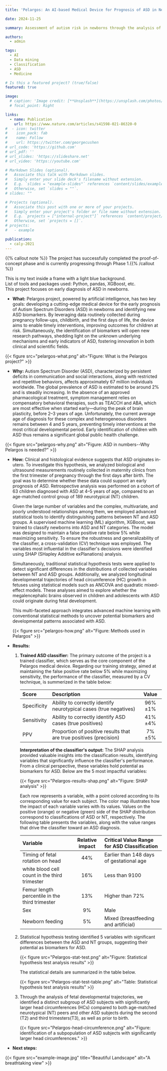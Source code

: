 ```yaml
---
title: 'Pelargos: An AI-based Medical Device for Prognosis of ASD in Newborns'

date: 2024-11-25

summary: Assessment of autism risk in newborns through the analysis of maternity care data routinely collected during pregnancy follow-ups and childbirth

authors:
  - admin

tags:
  - AI
  - Data mining
  - Classification
  - ASD
  - Medicine

# Is this a featured project? (true/false)
featured: true

image:
  # caption: 'Image credit: [**Unsplash**](https://unsplash.com/photos/bzdhc5b3Bxs)'
  # focal_point: Right

links:
  - name: Publication
    url: https://www.nature.com/articles/s41598-021-86320-0
#  - icon: twitter
#    icon_pack: fab
#    name: Follow
#    url: https://twitter.com/georgecushen
# url_code: 'https://github.com'
# url_pdf: ''
# url_slides: 'https://slideshare.net'
# url_video: 'https://youtube.com'

# Markdown Slides (optional).
#   Associate this talk with Markdown slides.
#   Simply enter your slide deck's filename without extension.
#   E.g. `slides = "example-slides"` references `content/slides/example-slides.md`.
#   Otherwise, set `slides = ""`.
# slides: ""

# Projects (optional).
#   Associate this post with one or more of your projects.
#   Simply enter your project's folder or file name without extension.
#   E.g. `projects = ["internal-project"]` references `content/project/deep-learning/index.md`.
#   Otherwise, set `projects = []`.
# projects:
#   - example

publication:
  - caly-2021
---
```


{{% callout note %}}
The project has successfully completed the proof-of-concept phase and is currently progressing through Phase 1.{{% /callout %}}

<div class="light-blue-box">
This is my text inside a frame with a light blue background.
</div>

<div class="info-box tools" data-title="Tools & Technologies">
    <div class="icon">
        <i class="fas fa-cogs"></i>
    </div>
    <div class="content">
        <div class="description">
            List of tools and packages used: Python, pandas, XGBoost, etc.
        </div>
    </div>
</div>

<div class="info-box overview" data-title="Overview">
    <div class="icon">
        <i class="fas fa-info-circle"></i>
    </div>
    <div class="content">
        <div class="description">
            This project focuses on early diagnosis of ASD in newborns.
        </div>
    </div>
</div>


- **What:** Pelargos project, powered by artificial intelligence, has two key goals: developing a cutting-edge medical device for the early prognosis of Autism Spectrum Disorders (ASD) in newborns and identifying new ASD biomarkers. By leveraging data routinely collected during pregnancy follow-ups, childbirth, and the first days of life, the device aims to enable timely interventions, improving outcomes for children at risk. Simultaneously, the identification of biomarkers will open new research pathways, shedding light on the unknown underlying mechanisms and early indicators of ASD, fostering innovation in both clinical and scientific fields.

{{< figure src="pelargos-what.png" alt="Figure: What is the Pelargos project?" >}}

- **Why:** Autism Spectrum Disorder (ASD), characterized by persistent deficits in communication and social interactions, along with restricted and repetitive behaviors, affects approximately 67 million individuals worldwide. The global prevalence of ASD is estimated to be around 2% and is steadily increasing. In the absence of an approved pharmacological treatment, symptom management relies on compensatory behavioral therapies, such as TEACCH and ABA, which are most effective when started early—during the peak of brain plasticity, before 2–3 years of age. Unfortunately, the current average age of diagnosis for these complex and heterogeneous disorders remains between 4 and 5 years, preventing timely interventions at the most critical developmental period. Early identification of children with ASD thus remains a significant global public health challenge.

{{< figure src="pelargos-why.png" alt="Figure: ASD in numbers--Why Pelargos is needed?" >}}

- **How:** Clinical and histological evidence suggests that ASD originates in-utero. To investigate this hypothesis, we analyzed biological and ultrasound measurements routinely collected in maternity clinics from the first trimester of pregnancy through the first days after birth. The goal was to determine whether these data could support an early prognosis of ASD. Retrospective analysis was performed on a cohort of 63 children diagnosed with ASD at 4–5 years of age, compared to an age-matched control group of 189 neurotypical (NT) children.

    Given the large number of variables and the complex, multivariate, and poorly understood relationships among them, we employed advanced statistical tools to identify distinguishing patterns between NT and ASD groups. A supervised machine learning (ML) algorithm, XGBoost, was trained to classify newborns into ASD and NT categories. The model was designed to maintain a false positive rate below 5% while maximizing sensitivity. To ensure the robustness and generalizability of the classifier, a cross-validation (CV) technique was employed. The variables most influential in the classifier's decisions were identified using SHAP (SHapley Additive exPlanations) analysis.

    Simultaneously, traditional statistical hypothesis tests were applied to detect significant differences in the distributions of collected variables between NT and ASD groups. Additionally, we analyzed longitudinal developmental trajectories of head circumference (HC) growth in fetuses using statistical models such as ANCOVA and quadratic mixed-effect models. These analyses aimed to explore whether the megalencephalic brains observed in children and adolescents with ASD could originate during fetal development.

    This multi-faceted approach integrates advanced machine learning with conventional statistical methods to uncover potential biomarkers and developmental patterns associated with ASD.

    {{< figure src="pelargos-how.png" alt="Figure: Methods used in Pelargos" >}}

- **Results:**
    1) **Trained ASD classifier:**
        The primary outcome of the project is a trained classifier, which serves as the core component of the Pelargos medical device. Regarding our training strategy, aimed at maintaining the false positive rate below 5% while maximizing sensitivity, the performance of the classifier, measured by a CV technique, is summerized in the table below:
    
        | Score        | Description                     | Value   |
        | :----------- | :------------------------------ | :-----: |
        | Specificity  | Ability to correctly identify neurotypical cases (true negatives) | 96%±1%  |
        | Sensitivity  | Ability to correctly identify ASD cases (true positives) | 41%±4%  |
        | PPV          | Proportion of positive results that are true positives (precision) | 7%±5%  |
    
        **Interpretation of the classifier's output:**
        The SHAP analysis provided valuable insights into the classification results, identifying variables that significantly influence the classifier's performance. From a clinical perspective, these variables hold potential as biomarkers for ASD. Below are the 5 most impactful variables:
    
        {{< figure src="Pelargos-results-shap.png" alt="Figure: SHAP analysis" >}}

        Each row represents a variable, with a point colored according to its corresponding value for each subject. The color map illustrates how the impact of each variable varies with its values. Values on the positive (orange) or negative (green) side of the SHAP distribution correspond to classifications of ASD or NT, respectively. The following table presents the variables, along with the value ranges that drive the classifier toward an ASD diagnosis.

        | Variable        | Relative impact                     | Critical Value Range for ASD Classification   |
        | :-------------- | :----------------------------------: | :------------------------------------------- |
        | Timing of fetal rotation on head | 44% | Earlier than 148 days of gestational age |
        | white blood cell count in the third trimester  | 16% | Less than 9100  |
        | Femur length percentile in the third trimester | 13% | Higher than 72%  |
        | Sex | 9% | Male |
        | Newborn feeding | 5% | Mixed (breastfeeding and artificial) |

    2) Statistical hypothesis testing identified 5 variables with significant differences between the ASD and NT groups, suggesting their potential as biomarkers for ASD.

       {{< figure src="Pelargos-stat-test.png" alt="Figure: Statistical hypothesis test analysis results" >}} 

       The statistical details are summarized in the table below.

       {{< figure src="Pelargos-stat-test-table.png" alt="Table: Statistical hypothesis test analysis results" >}} 

    3) Through the analysis of fetal developmental trajectories, we identified a distinct subgroup of ASD subjects with significantly larger head circumferences (HCs) compared to both age-matched neurotypical (NT) peers and other ASD subjects during the second (T2) and third trimesters(T3), as well as prior to birth.

        {{< figure src="Pelargos-head-circumference.png" alt="Figure: identification of a subpopulation of ASD subjects with significantly larger head circumferences." >}}

- **Next steps:**

{{< figure src="example-image.jpg" title="Beautiful Landscape" alt="A breathtaking view" >}}